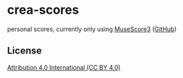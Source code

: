 # crea-scores

personal scores, currently only using [MuseScore3](https://musescore.org/en) ([GitHub](https://github.com/musescore/MuseScore))

## License

[Attribution 4.0 International (CC BY 4.0)](https://creativecommons.org/licenses/by/4.0/)
